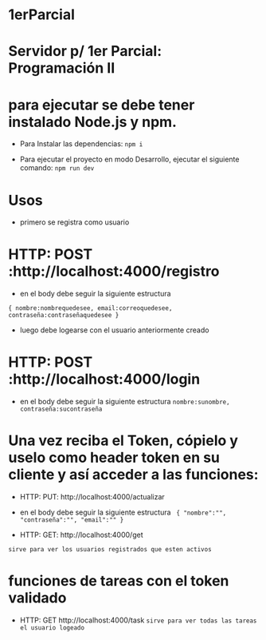 # 1erParcial

# Servidor p/ 1er Parcial: Programación II

# para ejecutar se debe tener instalado Node.js y npm.

* Para Instalar las dependencias:
 `npm i`

* Para ejecutar el proyecto en modo Desarrollo, ejecutar el siguiente comando:
 `npm run dev`

# Usos

* primero se registra como usuario

# HTTP: POST :http://localhost:4000/registro

 * en el body debe seguir la siguiente estructura 

 `{
 nombre:nombrequedesee,
  email:correoquedesee,
  contraseña:contraseñaquedesee
	}`
  
  * luego debe logearse con el usuario anteriormente creado
  
  # HTTP: POST :http://localhost:4000/login

 * en el body debe seguir la siguiente estructura
  `
  nombre:sunombre,
  contraseña:sucontraseña
  `
  
  # Una vez reciba el Token, cópielo y uselo como header token en su cliente y así acceder a las funciones:
  
  * HTTP: PUT: http://localhost:4000/actualizar
  * en el body debe seguir la siguiente estructura 
  ` 
  {
	"nombre":"",
	"contraseña":"",
    	"email":""
	}
	`
  
  * HTTP: GET: http://localhost:4000/get
  
  `sirve para ver los usuarios registrados que esten activos` 
  
  # funciones de tareas con el token validado 
  
  * HTTP: GET http://localhost:4000/task
  `sirve para ver todas las tareas el usuario logeado`
  
  
  
